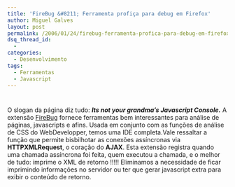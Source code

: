 ```yaml
---
title: 'FireBug &#8211; Ferramenta profiça para debug em Firefox'
author: Miguel Galves
layout: post
permalink: /2006/01/24/firebug-ferramenta-profica-para-debug-em-firefox/
dsq_thread_id:
  - 
categories:
  - Desenvolvimento
tags:
  - Ferramentas
  - Javascript
---
```

# 

O slogan da página diz tudo: ***Its not your grandma’s Javascript Console.*** A extensão [FireBug][1] fornece ferramentas bem interessantes para análise de páginas, javascripts e afins. Usada em conjunto com as funções de análise de CSS do WebDevelopper, temos uma IDE completa.Vale ressaltar a função que permite bisbilhotar as conexões assíncronas via **HTTPXMLRequest**, o coração do **AJAX**. Esta extensão registra quando uma chamada assíncrona foi feita, quem executou a chamada, e o melhor de tudo: imprime o XML de retorno !!!!! Eliminamos a necessidade de ficar imprimindo informações no servidor ou ter que gerar javascript extra para exibir o conteúdo de retorno.

 [1]: http://www.joehewitt.com/software/firebug/